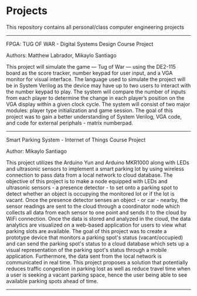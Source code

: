 # Projects
This repository contains all personal/class computer engineering projects

---------------------------------------------------------------------------------------------
FPGA: TUG OF WAR - Digital Systems Design Course Project

Authors: Matthew Labrador, Mikaylo Santiago

This project will simulate the game — Tug of War — using the DE2-115 board as the score tracker, number
keypad for user input, and a VGA monitor for visual interface. The language used to simulate the project will be in
System Verilog as the device may have up to two users to interact with the number keypad to play. The system will
compare the number of inputs from each player to determine the change in each player’s position on the VGA display
within a given clock cycle. The system will consist of two major modules: player type initialization and game session.
The goal of this project was to gain a better understanding of System Verilog, VGA code, and code for external 
periphals - matrix numberpad.

---------------------------------------------------------------------------------------------

Smart Parking System - Internet of Things Course Project

Author: Mikaylo Santiago

This project utilizes the Arduino Yun and Arduino MKR1000 along with LEDs and ultrasonic sensors to implement a smart parking
lot by using wireless connection to pass data from a local network to cloud database. The objective of this project is to make
a node equipped with LEDs and ultrasonic sensors - a presence detector - to set onto a parking spot to detect whether an object
is occupying the monitored lot or if the lot is vacant. Once the presence detector senses an object - or car - nearby, the sensor
readings are sent to the cloud through a coordinator node which collects all data from each sensor to one point and sends it to
the cloud by WiFi connection. Once the data is stored and analyzed in the cloud, the data analytics are visualized on a web-based
application for users to view what parking slots are available. The goal of this project was to create a prototype device that
monitors a parking spot's status (vacant/occupied) and can send the parking spot's status to a cloud database which sets up
a visual representation of the parking spot's status through a mobile application. Furthermore, the data sent from the local
network is communicated in real time. This project proposes a solution that potentially reduces traffic congestion in parking 
lost as well as reduce travel time when a user is seeking a vacant parking space, hence the user being able to see available 
parking spots ahead of time.

---------------------------------------------------------------------------------------------
